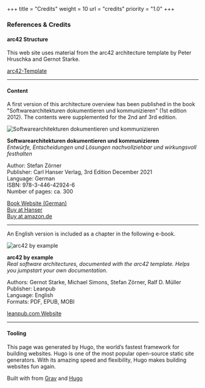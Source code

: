 +++
title = "Credits"
weight = 10
url = "credits"
priority = "1.0"
+++

### References & Credits

#### arc42 Structure

This web site uses material from the arc42 architecture template by Peter Hruschka and Gernot Starke.

<i class="fas fa-external-link-alt"></i> [arc42-Template](https://arc42.de/template)

-----

#### Content

A first version of this architecture overview has been published in the book "Softwarearchitekturen dokumentieren und kommunizieren" (1st edition 2012). The contents were supplemented for the 2nd anf 3rd edition.

![Softwarearchitekturen dokumentieren und kommunizieren](/images/abspann/swadok_cover_3rd_edition200x280.png "Softwarearchitekturen dokumentieren und kommunizieren")

**Softwarearchitekturen dokumentieren und kommunizieren**  
*Entwürfe, Entscheidungen und Lösungen nachvollziehbar und wirkungsvoll festhalten*

Author: Stefan Zörner    
Publisher: Carl Hanser Verlag, 3rd Edition December 2021  
Language: German  
ISBN: 978-3-446-42924-6  
Number of pages: ca. 300  

<i class="fas fa-external-link-alt"></i> [Book Website (German)](https://www.swadok.de)  
<i class="fas fa-external-link-alt"></i> [Buy at Hanser](https://www.hanser-kundencenter.de/fachbuch/artikel/9783446469280)  
<i class="fas fa-external-link-alt"></i> [Buy at amazon.de](https://www.amazon.de/dp/3446469281/)

-----

An English version is included as a chapter in the following e-book.

![arc42 by example](/images/abspann/arc42byexample_cover_200x.png "arc42 by example")

**arc42 by example**  
*Real software architectures, documented with the arc42  template. Helps you jumpstart your own documentation.*

Authors: Gernot Starke, Michael Simons, Stefan Zörner, Ralf D. Müller  
Publisher: Leanpub  
Language: English  
Formats: PDF, EPUB, MOBI

<i class="fas fa-external-link-alt"></i> [leanpub.com Website](https://leanpub.com/arc42byexample)  

-----

#### Tooling

This page was generated by Hugo, the world’s fastest framework for building websites.
Hugo is one of the most popular open-source static site generators. With its amazing speed and flexibility, Hugo makes building websites fun again.

<p>Built with <a href="https://github.com/matcornic/hugo-theme-learn"><i class="fas fa-heart"></i></a> from <a href="https://getgrav.org">Grav</a> and <a href="https://gohugo.io/">Hugo</a></p>
